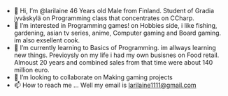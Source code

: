 - 👋 Hi, I’m @larilaine
46 Years old Male from Finland. Student of Gradia jyväskylä on Programming class that concentrates on CCharp.
- 👀 I’m interested in Programming games! on Hobbies side, i like fishing, gardening, asian tv series, anime, Computer gaming and Board gaming. im also exsellent cook.
- 🌱 I’m currently learning to Basics of Programming. im allways learning new things. Previoysly on my life i had my own busisnes on Food retail. Almoust 20 years and combined sales from that time were about 140 million euro.
- 💞️ I’m looking to collaborate on Making gaming projects
- 📫 How to reach me ... Well my email is larilaine1111@gmail.com

<!---
larilaine/larilaine is a ✨ special ✨ repository because its `README.md` (this file) appears on your GitHub profile.
You can click the Preview link to take a look at your changes.
--->
